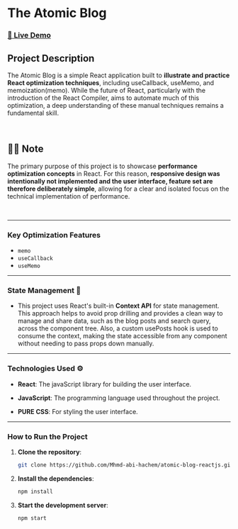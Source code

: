 # The Atomic Blog

### [🚀 Live Demo](https://atomic-blog-demo.netlify.app)

## Project Description

The Atomic Blog is a simple React application built to **illustrate and practice React optimization techniques**, including useCallback, useMemo, and memoization(memo). While the future of React, particularly with the introduction of the React Compiler, aims to automate much of this optimization, a deep understanding of these manual techniques remains a fundamental skill.

<br>

## **🚨🚨 Note**

The primary purpose of this project is to showcase **performance optimization concepts** in React. For this reason, **responsive design was intentionally not implemented and the user interface, feature set are therefore deliberately simple**, allowing for a clear and isolated focus on the technical implementation of performance.

<br>

---

### Key Optimization Features

- `memo`
- `useCallback`
- `useMemo`

---

### State Management 🧠

- This project uses React's built-in **Context API** for state management. This approach helps to avoid prop drilling and provides a clean way to manage and share data, such as the blog posts and search query, across the component tree. Also, a custom usePosts hook is used to consume the context, making the state accessible from any component without needing to pass props down manually.

---

### Technologies Used ⚙

- **React**: The javaScript library for building the user interface.

- **JavaScript**: The programming language used throughout the project.

- **PURE CSS**: For styling the user interface.

---

### How to Run the Project

1.  **Clone the repository**:

    ```bash
    git clone https://github.com/Mhmd-abi-hachem/atomic-blog-reactjs.git
    ```

2.  **Install the dependencies**:

    ```bash
    npm install
    ```

3.  **Start the development server**:
    ```bash
    npm start
    ```
